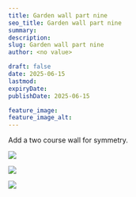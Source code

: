 ```yaml
---
title: Garden wall part nine
seo_title: Garden wall part nine
summary:
description:
slug: Garden wall part nine
author: <no value>

draft: false
date: 2025-06-15
lastmod:
expiryDate:
publishDate: 2025-06-15

feature_image:
feature_image_alt:
---
```

Add a two course wall for symmetry.

![](/images/2330.jpeg )

![](/images/2331.jpeg )

![](/images/2332.jpeg )